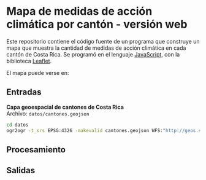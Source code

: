 # Mapa de medidas de acción climática por cantón - versión web
Este repositorio contiene el código fuente de un programa que construye un mapa que muestra la cantidad de medidas de acción climática en cada cantón de Costa Rica. Se programó en el lenguaje [JavaScript](https://en.wikipedia.org/wiki/JavaScript), con la biblioteca [Leaflet](https://leafletjs.com/).

El mapa puede verse en:


## Entradas
**Capa geoespacial de cantones de Costa Rica**  
Archivo: ```datos/cantones.geojson```
```sh
cd datos
ogr2ogr -t_srs EPSG:4326 -makevalid cantones.geojson WFS:"http://geos.snitcr.go.cr/be/IGN_5/wfs" "IGN_5:limitecantonal_5k"
```

## Procesamiento

## Salidas
